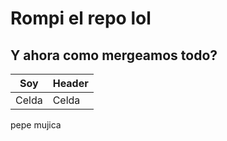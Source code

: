 # Rompi el repo lol

## Y ahora como mergeamos todo?

|Soy|Header|
|---|------|
|Celda|Celda|


pepe mujica